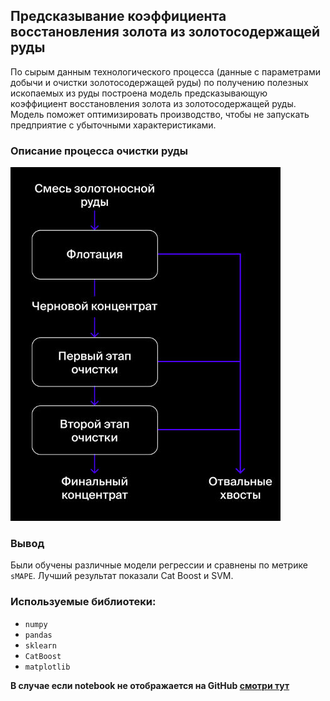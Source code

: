 ## Предсказывание коэффициента восстановления золота из золотосодержащей руды

По сырым данным технологического процесса (данные с параметрами добычи и очистки золотосодержащей руды) по получению полезных ископаемых из руды построена модель предсказывающую коэффициент восстановления золота из золотосодержащей руды. Модель поможет оптимизировать производство, чтобы не запускать предприятие с убыточными характеристиками.

### Описание процесса очистки руды
![explanation](https://github.com/brut0/yandex.praktikum_ds_projects/blob/main/Gold_recovery/pics/explanation.jpg)

### Вывод
Были обучены различные модели регрессии и сравнены по метрике `sMAPE`. Лучший результат показали Cat Boost и SVM.

### Используемые библиотеки:
- `numpy`
- `pandas`
- `sklearn`
- `CatBoost`
- `matplotlib`

__В случае если notebook не отображается на GitHub [смотри тут](https://nbviewer.jupyter.org/github/brut0/yandex.praktikum_ds_projects/blob/main/Gold_recovery/gold_recovery.ipynb)__
